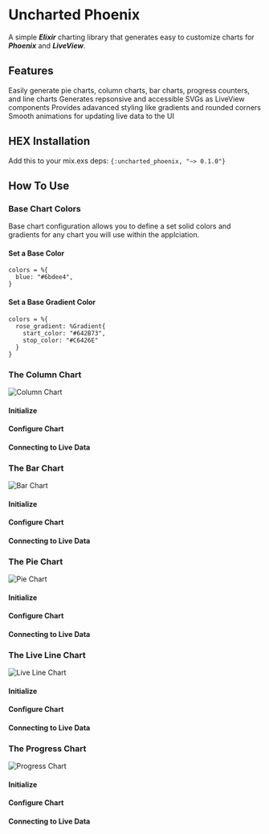 # Uncharted Phoenix
A simple ***Elixir*** charting library that generates easy to customize charts for ***Phoenix*** and ***LiveView***.

## Features
Easily generate pie charts, column charts, bar charts, progress counters, and line charts
Generates repsonsive and accessible SVGs as LiveView components
Provides adavanced styling like gradients and rounded corners
Smooth animations for updating live data to the UI

## HEX Installation
Add this to your mix.exs deps:
``` {:uncharted_phoenix, "~> 0.1.0"} ```

## How To Use

### Base Chart Colors 
Base chart configuration allows you to define a set solid colors and gradients for any chart you will use within the applciation.

#### Set a Base Color
```
colors = %{
  blue: "#6bdee4",
}
```

#### Set a Base Gradient Color
```
colors = %{
  rose_gradient: %Gradient{
    start_color: "#642B73",
    stop_color: "#C6426E"
  }
}
```

### The Column Chart
![Column Chart](demo/assets/static/images/column-chart.jpg?raw=true "Column Chart")

  #### Initialize
  
  #### Configure Chart
  
  #### Connecting to Live Data

### The Bar Chart
![Bar Chart](demo/assets/static/images/bar-chart.jpg?raw=true "Bar Chart")
  #### Initialize
  
  #### Configure Chart
  
  #### Connecting to Live Data

### The Pie Chart
![Pie Chart](demo/assets/static/images/pie-chart.jpg?raw=true "Pie Chart")

  #### Initialize
  
  #### Configure Chart
  
  #### Connecting to Live Data

### The Live Line Chart
![Live Line Chart](demo/assets/static/images/line-chart.jpg?raw=true "Live Line Chart")

  #### Initialize
  
  #### Configure Chart
  
  #### Connecting to Live Data

### The Progress Chart
![Progress Chart](demo/assets/static/images/progress-chart.jpg?raw=true "Progress Chart")
  #### Initialize
  
  #### Configure Chart
  
  #### Connecting to Live Data

